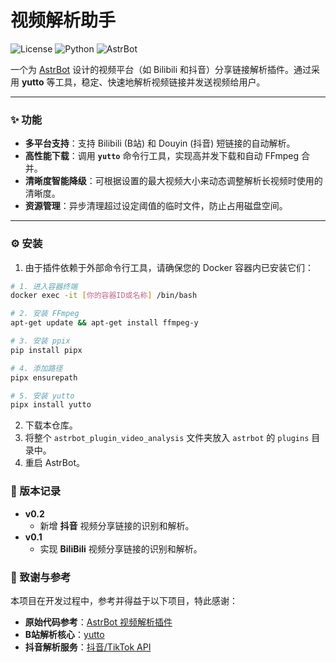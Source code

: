 # 视频解析助手

![License](https://img.shields.io/badge/license-MIT-green)
![Python](https://img.shields.io/badge/python-3.11+-blue.svg)
![AstrBot](https://img.shields.io/badge/framework-AstrBot-orange)

一个为 [AstrBot](https://astrbot.app) 设计的视频平台（如 Bilibili 和抖音）分享链接解析插件。通过采用 **yutto** 等工具，稳定、快速地解析视频链接并发送视频给用户。

---

### ✨ 功能

- **多平台支持**：支持 Bilibili (B站) 和 Douyin (抖音) 短链接的自动解析。
- **高性能下载**：调用 **`yutto`** 命令行工具，实现高并发下载和自动 FFmpeg 合并。
- **清晰度智能降级**：可根据设置的最大视频大小来动态调整解析长视频时使用的清晰度。
- **资源管理**：异步清理超过设定阈值的临时文件，防止占用磁盘空间。

---

### ⚙️ 安装

1. 由于插件依赖于外部命令行工具，请确保您的 Docker 容器内已安装它们：

```bash
# 1. 进入容器终端
docker exec -it [你的容器ID或名称] /bin/bash

# 2. 安装 FFmpeg
apt-get update && apt-get install ffmpeg-y

# 3. 安装 ppix
pip install pipx

# 4. 添加路径
pipx ensurepath

# 5. 安装 yutto
pipx install yutto
```

2. 下载本仓库。
3. 将整个 `astrbot_plugin_video_analysis` 文件夹放入 `astrbot` 的 `plugins` 目录中。
4. 重启 AstrBot。

### 📝 版本记录

* **v0.2**
  * 新增 **抖音** 视频分享链接的识别和解析。
* **v0.1**
  * 实现 **BiliBili** 视频分享链接的识别和解析。

### 🙏 致谢与参考

本项目在开发过程中，参考并得益于以下项目，特此感谢：

- **原始代码参考**：[AstrBot 视频解析插件](https://github.com/miaoxutao123/astrbot_plugin_videos_analysis)
- **B站解析核心**：[yutto](https://github.com/yutto-dev/yutto)
- **抖音解析服务**：[抖音/TikTok API](https://github.com/Evil0ctal/Douyin_TikTok_Download_API)

